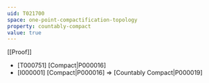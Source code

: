 ```yaml
---
uid: T021700
space: one-point-compactification-topology
property: countably-compact
value: true
---
```

[[Proof]]

* [T000751] [Compact|P000016]
* [I000001] [Compact|P000016] => [Countably Compact|P000019]

